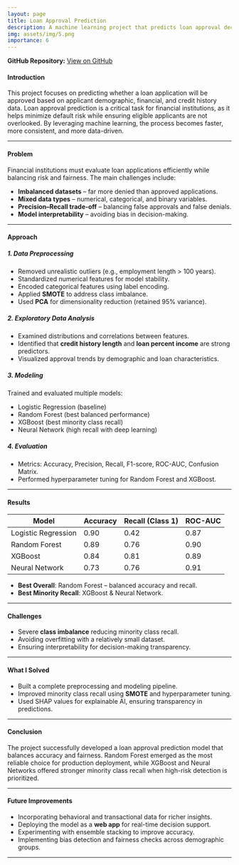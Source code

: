 ```yaml
---
layout: page
title: Loan Approval Prediction
description: A machine learning project that predicts loan approval decisions using applicant data.
img: assets/img/5.png
importance: 6
---
```


**GitHub Repository:** [View on GitHub](https://github.com/itsAshna/Loan-approval-prediction)

#### Introduction

This project focuses on predicting whether a loan application will be approved based on applicant demographic, financial, and credit history data. Loan approval prediction is a critical task for financial institutions, as it helps minimize default risk while ensuring eligible applicants are not overlooked. By leveraging machine learning, the process becomes faster, more consistent, and more data-driven.

---

#### Problem

Financial institutions must evaluate loan applications efficiently while balancing risk and fairness. The main challenges include:

- **Imbalanced datasets** – far more denied than approved applications.
- **Mixed data types** – numerical, categorical, and binary variables.
- **Precision–Recall trade-off** – balancing false approvals and false denials.
- **Model interpretability** – avoiding bias in decision-making.

---

#### Approach

##### 1. Data Preprocessing

- Removed unrealistic outliers (e.g., employment length > 100 years).
- Standardized numerical features for model stability.
- Encoded categorical features using label encoding.
- Applied **SMOTE** to address class imbalance.
- Used **PCA** for dimensionality reduction (retained 95% variance).

##### 2. Exploratory Data Analysis

- Examined distributions and correlations between features.
- Identified that **credit history length** and **loan percent income** are strong predictors.
- Visualized approval trends by demographic and loan characteristics.

##### 3. Modeling

Trained and evaluated multiple models:

- Logistic Regression (baseline)
- Random Forest (best balanced performance)
- XGBoost (best minority class recall)
- Neural Network (high recall with deep learning)

##### 4. Evaluation

- Metrics: Accuracy, Precision, Recall, F1-score, ROC-AUC, Confusion Matrix.
- Performed hyperparameter tuning for Random Forest and XGBoost.

---

#### Results

| Model               | Accuracy | Recall (Class 1) | ROC-AUC |
| ------------------- | -------- | ---------------- | ------- |
| Logistic Regression | 0.90     | 0.42             | 0.87    |
| Random Forest       | 0.89     | 0.76             | 0.90    |
| XGBoost             | 0.84     | 0.81             | 0.89    |
| Neural Network      | 0.73     | 0.76             | 0.91    |

- **Best Overall**: Random Forest – balanced accuracy and recall.
- **Best Minority Recall**: XGBoost & Neural Network.

---

#### Challenges

- Severe **class imbalance** reducing minority class recall.
- Avoiding overfitting with a relatively small dataset.
- Ensuring interpretability for decision-making transparency.

---

#### What I Solved

- Built a complete preprocessing and modeling pipeline.
- Improved minority class recall using **SMOTE** and hyperparameter tuning.
- Used SHAP values for explainable AI, ensuring transparency in predictions.

---

#### Conclusion

The project successfully developed a loan approval prediction model that balances accuracy and fairness. Random Forest emerged as the most reliable choice for production deployment, while XGBoost and Neural Networks offered stronger minority class recall when high-risk detection is prioritized.

---

#### Future Improvements

- Incorporating behavioral and transactional data for richer insights.
- Deploying the model as a **web app** for real-time decision support.
- Experimenting with ensemble stacking to improve accuracy.
- Implementing bias detection and fairness checks across demographic groups.

---
